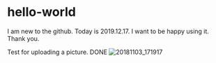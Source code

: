 # hello-world

I am new to the github. Today is 2019.12.17.
I want to be happy using it. Thank you.

Test for uploading a picture.
DONE
![20181103_171917](https://user-images.githubusercontent.com/31683235/71145265-58328000-2264-11ea-8a3b-5eee0a503085.jpg)

